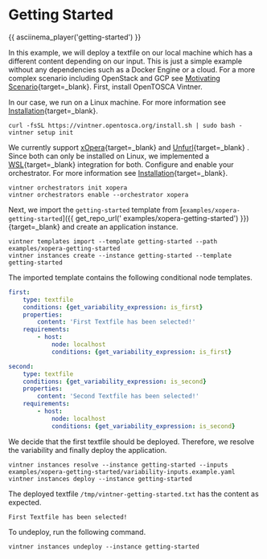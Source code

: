 # Getting Started

{{ asciinema_player('getting-started') }}

In this example, we will deploy a textfile on our local machine which has a different content depending on our input.
This is just a simple example without any dependencies such as a Docker Engine or a cloud.
For a more complex scenario including OpenStack and GCP see
[Motivating Scenario](variability4tosca/motivation.md){target=_blank}.
First, install OpenTOSCA Vintner.

In our case, we run on a Linux machine.
For more information see [Installation](installation.md){target=_blank}.

```shell linenums="1"
curl -fsSL https://vintner.opentosca.org/install.sh | sudo bash -
vintner setup init
```

We currently support
[xOpera](https://github.com/xlab-si/xopera-opera){target=_blank}
and
[Unfurl](https://github.com/onecommons/unfurl){target=_blank}
.
Since both can only be installed on Linux, we implemented a
[WSL](https://docs.microsoft.com/en-us/windows/wsl){target=_blank}
integration for both.
Configure and enable your orchestrator.
For more information see [Installation](installation.md){target=_blank}.

```shell linenums="1"
vintner orchestrators init xopera
vintner orchestrators enable --orchestrator xopera
```

Next, we import the `getting-started` template from [`examples/xopera-getting-started`]({{ get_repo_url('
examples/xopera-getting-started') }}){target=_blank} and create an application instance.

```shell linenums="1"
vintner templates import --template getting-started --path examples/xopera-getting-started
vintner instances create --instance getting-started --template getting-started
```

The imported template contains the following conditional node templates.

```yaml linenums="1"
first:
    type: textfile
    conditions: {get_variability_expression: is_first}
    properties:
        content: 'First Textfile has been selected!'
    requirements:
        - host: 
            node: localhost
            conditions: {get_variability_expression: is_first}

second:
    type: textfile
    conditions: {get_variability_expression: is_second}
    properties:
        content: 'Second Textfile has been selected!'
    requirements:
        - host: 
            node: localhost
            conditions: {get_variability_expression: is_second}
```

We decide that the first textfile should be deployed.
Therefore, we resolve the variability and finally deploy the application.

```shell linenums="1"
vintner instances resolve --instance getting-started --inputs examples/xopera-getting-started/variability-inputs.example.yaml
vintner instances deploy --instance getting-started
```

The deployed textfile `/tmp/vintner-getting-started.txt` has the content as expected.

```text linenums="1" title="/tmp/vintner-getting-started.txt"
First Textfile has been selected!
```

To undeploy, run the following command.

```shell linenums="1"
vintner instances undeploy --instance getting-started
```
